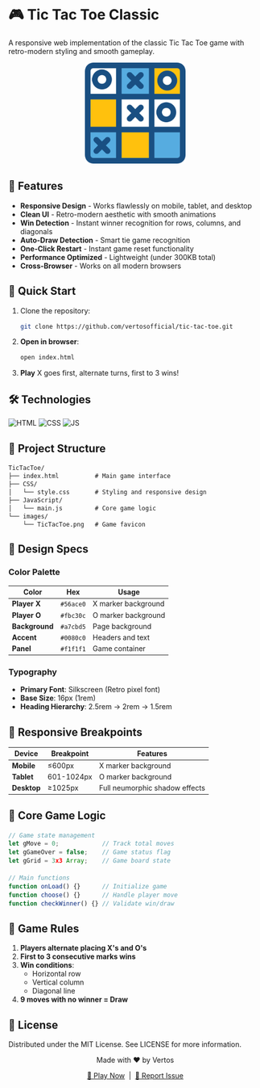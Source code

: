 # 🎮 Tic Tac Toe Classic
A responsive web implementation of the classic Tic Tac Toe game with retro-modern styling and smooth gameplay.
<div align="center">
  <img src="images/TicTacToe.png" alt="Game Screenshot" width="200">
</div>

## 🌟 Features
- **Responsive Design** - Works flawlessly on mobile, tablet, and desktop
- **Clean UI** - Retro-modern aesthetic with smooth animations
- **Win Detection** - Instant winner recognition for rows, columns, and diagonals
- **Auto-Draw Detection** - Smart tie game recognition
- **One-Click Restart** - Instant game reset functionality
- **Performance Optimized** - Lightweight (under 300KB total)
- **Cross-Browser** - Works on all modern browsers

## 🚀 Quick Start
1. Clone the repository:
   ```bash
   git clone https://github.com/vertosofficial/tic-tac-toe.git
   ```
2. **Open in browser**:
   ```bash
   open index.html
   ```
3. **Play** X goes first, alternate turns, first to 3 wins!

## 🛠️ Technologies
![HTML](https://img.shields.io/badge/html5%20-%23E34F26.svg?&style=for-the-badge&logo=html5&logoColor=white)  ![CSS](https://img.shields.io/badge/css3%20-%231572B6.svg?&style=for-the-badge&logo=css3&logoColor=white)  ![JS](https://img.shields.io/badge/javascript%20-%23323330.svg?&style=for-the-badge&logo=javascript&logoColor=%23F7DF1E)

## 📁 Project Structure
```text
TicTacToe/
├── index.html          # Main game interface
├── CSS/
│   └── style.css       # Styling and responsive design
├── JavaScript/
│   └── main.js         # Core game logic
└── images/
    └── TicTacToe.png   # Game favicon
```

## 🎨 Design Specs
### Color Palette

| Color         | Hex        | Usage               |
|---------------|------------|---------------------|
| **Player X**  | `#56ace0`  | X marker background |
| **Player O**  | `#fbc30c`  | O marker background |
| **Background**| `#a7cbd5`  | Page background     |
| **Accent**    | `#0080c0`  | Headers and text    |
| **Panel**     | `#f1f1f1`  | Game container      |

### Typography
- **Primary Font**: Silkscreen (Retro pixel font)
- **Base Size**: 16px (1rem)
- **Heading Hierarchy**: 2.5rem → 2rem → 1.5rem

## 📱 Responsive Breakpoints
| Device         | Breakpoint | Features                        |
|---------------|-------------|---------------------------------|
| **Mobile**    | ≤600px      | X marker background             |
| **Tablet**    | 601-1024px  | O marker background             |
| **Desktop**   | ≥1025px     | Full neumorphic shadow effects  |

## 🧠 Core Game Logic
```javascript
// Game state management
let gMove = 0;            // Track total moves
let gGameOver = false;    // Game status flag
let gGrid = 3x3 Array;    // Game board state

// Main functions
function onLoad() {}      // Initialize game
function choose() {}      // Handle player move
function checkWinner() {} // Validate win/draw
```

## 📄 Game Rules
1. **Players alternate placing X's and O's**  
2. **First to 3 consecutive marks wins**  
3. **Win conditions**:  
   - Horizontal row  
   - Vertical column  
   - Diagonal line  
4. **9 moves with no winner = Draw**

## 📜 License
Distributed under the MIT License. See LICENSE for more information.

<div align="center">
  <p>Made with ❤️ by Vertos</p>
  <a href="https://vertosofficial.github.io/TicTacToe/">🚀 Play Now</a> &nbsp;|&nbsp; <a href="https://github.com/vertosofficial/TicTacToe/issues">🐞 Report Issue</a>
</div>
